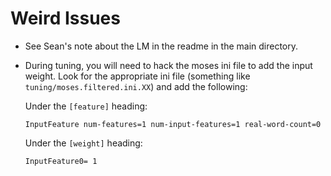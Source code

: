 # Weird Issues
- See Sean's note about the LM in the readme in the main directory.

- During tuning, you will need to hack the moses ini file to add the input
  weight. Look for the appropriate ini file (something like
  `tuning/moses.filtered.ini.XX`) and add the following:

  Under the `[feature]` heading:

  ```
  InputFeature num-features=1 num-input-features=1 real-word-count=0
  ```

  Under the `[weight]` heading:
  
  ```
  InputFeature0= 1
  ```
